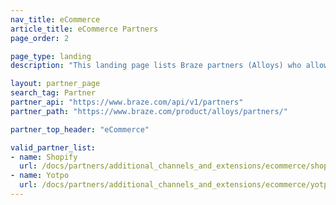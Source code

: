 ```yaml
---
nav_title: eCommerce
article_title: eCommerce Partners
page_order: 2

page_type: landing
description: "This landing page lists Braze partners (Alloys) who allow you to integrate with their eCommerce platform."

layout: partner_page
search_tag: Partner
partner_api: "https://www.braze.com/api/v1/partners"
partner_path: "https://www.braze.com/product/alloys/partners/"

partner_top_header: "eCommerce"

valid_partner_list:
- name: Shopify
  url: /docs/partners/additional_channels_and_extensions/ecommerce/shopify/
- name: Yotpo
  url: /docs/partners/additional_channels_and_extensions/ecommerce/yotpo/
---
```


